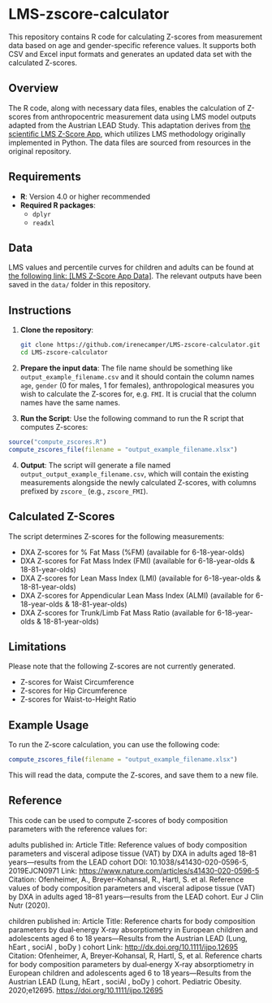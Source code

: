 # LMS-zscore-calculator
This repository contains R code for calculating Z-scores from measurement data based on age and gender-specific reference values. It supports both CSV and Excel input formats and generates an updated data set with the calculated Z-scores.

## Overview
The R code, along with necessary data files, enables the calculation of Z-scores from anthropocentric measurement data using LMS model outputs adapted from the Austrian LEAD Study. This adaptation derives from [the scientific LMS Z-Score App](https://github.com/FlorianKrach/scientific-LMS-zscore-app), which utilizes LMS methodology originally implemented in Python. The data files are sourced from resources in the original repository.

## Requirements
- **R**: Version 4.0 or higher recommended
- **Required R packages**:
  - `dplyr`
  - `readxl`

## Data
LMS values and percentile curves for children and adults can be found at [the following link: [LMS Z-Score App Data]](https://github.com/FlorianKrach/scientific-LMS-zscore-app/tree/master/data). The relevant outputs have been saved in the `data/` folder in this repository.

## Instructions
1. **Clone the repository**:
   ```bash
   git clone https://github.com/irenecamper/LMS-zscore-calculator.git
   cd LMS-zscore-calculator
   ```

2. **Prepare the input data**: The file name should be something like `output_example_filename.csv` and it should contain the column names `age`, `gender` (0 for males, 1 for females), anthropological measures you wish to calculate the Z-scores for, e.g. `FMI`. It is crucial that the column names have the same names.
   
4. **Run the Script**: Use the following command to run the R script that computes Z-scores:
  ```r
  source("compute_zscores.R")
  compute_zscores_file(filename = "output_example_filename.xlsx")
  ```
4. **Output**: The script will generate a file named `output_output_example_filename.csv`, which will contain the existing measurements alongside the newly calculated Z-scores, with columns prefixed by `zscore_` (e.g., `zscore_FMI`).

## Calculated Z-Scores
The script determines Z-scores for the following measurements:
* DXA Z-scores for % Fat Mass (%FM) (available for 6-18-year-olds)
* DXA Z-scores for Fat Mass Index (FMI) (available for 6-18-year-olds & 18-81-year-olds)
* DXA Z-scores for Lean Mass Index (LMI) (available for 6-18-year-olds & 18-81-year-olds)
* DXA Z-scores for Appendicular Lean Mass Index (ALMI) (available for 6-18-year-olds & 18-81-year-olds)
* DXA Z-scores for Trunk/Limb Fat Mass Ratio (available for 6-18-year-olds & 18-81-year-olds)

## Limitations
Please note that the following Z-scores are not currently generated.
* Z-scores for Waist Circumference
* Z-scores for Hip Circumference
* Z-scores for Waist-to-Height Ratio

## Example Usage
To run the Z-score calculation, you can use the following code:
```r
compute_zscores_file(filename = "output_example_filename.xlsx")
```
This will read the data, compute the Z-scores, and save them to a new file.

## Reference

This code can be used to compute Z-scores of body composition parameters with the reference values for:

adults published in:
Article Title: Reference values of body composition parameters and visceral adipose tissue (VAT) by DXA in adults aged 18–81 years—results from the LEAD cohort
DOI: 10.1038/s41430-020-0596-5, 2019EJCN0971
Link: https://www.nature.com/articles/s41430-020-0596-5
Citation: Ofenheimer, A., Breyer-Kohansal, R., Hartl, S. et al. Reference values of body composition parameters and visceral adipose tissue (VAT) by DXA in adults aged 18–81 years—results from the LEAD cohort. Eur J Clin Nutr (2020).

children published in:
Article Title: Reference charts for body composition parameters by dual‐energy X‐ray absorptiometry in European children and adolescents aged 6 to 18 years—Results from the Austrian LEAD (Lung, hEart , sociAl , boDy ) cohort
Link: http://dx.doi.org/10.1111/ijpo.12695
Citation: Ofenheimer, A, Breyer‐Kohansal, R, Hartl, S, et al. Reference charts for body composition parameters by dual‐energy X‐ray absorptiometry in European children and adolescents aged 6 to 18 years—Results from the Austrian LEAD (Lung, hEart , sociAl , boDy ) cohort. Pediatric Obesity. 2020;e12695. https://doi.org/10.1111/ijpo.12695
